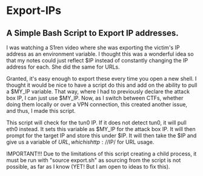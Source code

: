 # Export-IPs

## A Simple Bash Script to Export IP addresses.

I was watching a S1ren video where she was exporting the victim's IP address as an environment variable. I thought this was a wonderful idea so that my notes could just reflect $IP instead of constantly changing the IP address for each. She did the same for URLs.

Granted, it's easy enough to export these every time you open a new shell. I thought it would be nice to have a script do this and add on the ability to pull a $MY_IP variable. That way, where I had to previously declare the attack box IP, I can just use $MY_IP. Now, as I switch between CTFs, whether doing them locally or over a VPN connection, this created another issue, and thus, I made this script.

This script will check for the tun0 IP. If it does not detect tun0, it will pull eth0 instead. It sets this variable as $MY_IP for the attack box IP. It will then prompt for the target IP and store this under $IP. It will then take the $IP and give us a variable of $URL, which is http://$IP/ for URL usage.

IMPORTANT!!! Due to the limitations of this script creating a child process, it must be run with "source export.sh" as sourcing from the script is not possible, as far as I know (YET! But I am open to ideas to fix this).
 
